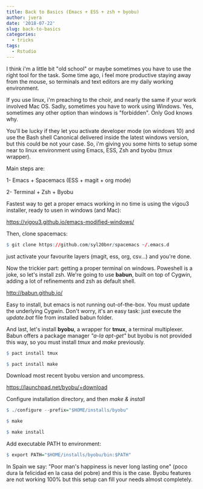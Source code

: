 ```yaml
---
title: Back to Basics (Emacs + ESS + zsh + byobu)
author: jvera
date: '2018-07-22'
slug: back-to-basics
categories:
  - tricks
tags:
  - Rstudio
---
```


I think i'm a little bit "old school" or maybe sometimes you have to use the right tool for the task. Some time ago, i feel more productive staying away from the mouse, so terminals and text editors are my daily working environment.

If you use linux, i'm preaching to the choir, and nearly the same if your work involved Mac OS. Sadly, sometimes you have to work using Windows. Yes, sometimes any other option than windows is "forbidden". Only God knows why.

You'll be lucky if they let you activate developer mode (on windows 10) and use the Bash shell Canonical delivered inside the latest windows version, but this could be not your case. So, i'm giving you some hints to setup some near to linux environment using Emacs, ESS, Zsh and byobu (tmux wrapper).

Main steps are:

1- Emacs + Spacemacs (ESS + magit + org mode)

2- Terminal + Zsh + Byobu

Fastest way to get a proper emacs working in no time is using the vigou3 installer, ready to usen in windows (and Mac):

https://vigou3.github.io/emacs-modified-windows/


Then, clone spacemacs:

```r
$ git clone https://github.com/syl20bnr/spacemacs ~/.emacs.d
```
just activate your favourite layers (magit, ess, org, csv…) and you're done.

Now the trickier part: getting a proper terminal on windows. Poweshell is a joke, so let's install zsh.
We're going to use **babun**, built on top of Cygwin, adding a lot of refinements and zsh as default shell.

http://babun.github.io/

Easy to install, but emacs is not running out-of-the-box. You must update the underlying Cygwin. Don't worry, it's an easy task: just execute the *update.bat* file from installed babun folder.

And last, let's install **byobu**, a wrapper for **tmux**, a terminal multiplexer. Babun offers a package manager *"a-la apt-get"* but byobu is not provided this way, so you must install *tmux* and *make* previously.

```r
$ pact install tmux

$ pact install make
```

Download most recent byobu version and uncompress. 

https://launchpad.net/byobu/+download

Configure installation directory, and then *make & install*

```r
$ ./configure --prefix="$HOME/installs/byobu"

$ make

$ make install
```

Add executable PATH to environment:

```r
$ export PATH="$HOME/installs/byobu/bin:$PATH"
```

In Spain we say: "Poor man's happiness is never long lasting one" (poco dura la felicidad en la casa del pobre) and this is the case. Byobu features are not working 100% but this setup can fill your needs almost completely.
